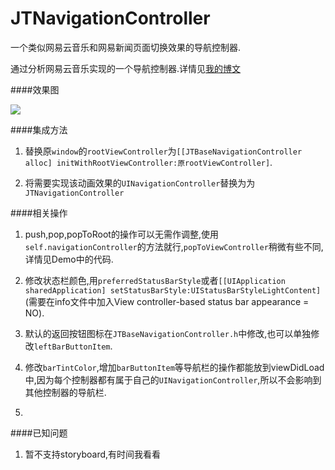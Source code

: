 # JTNavigationController
一个类似网易云音乐和网易新闻页面切换效果的导航控制器.

通过分析网易云音乐实现的一个导航控制器.详情见[我的博文](http://jerrytian.com/2016/01/23/yong-revealfen-xi-wang-yi-yun-yin-le-de-dao-hang-kong-zhi-qi-qie-huan-xiao-guo/)

####效果图

![](https://github.com/JNTian/JTNavigationController/blob/master/demo.gif)

####集成方法
 1. 替换原`window`的`rootViewController`为`[[JTBaseNavigationController alloc] initWithRootViewController:原rootViewController]`.
 
 2. 将需要实现该动画效果的`UINavigationController`替换为为`JTNavigationController`


####相关操作
 1. push,pop,popToRoot的操作可以无需作调整,使用`self.navigationController`的方法就行,`popToViewController`稍微有些不同,详情见Demo中的代码.
 
 2. 修改状态栏颜色,用`preferredStatusBarStyle`或者`[[UIApplication sharedApplication] setStatusBarStyle:UIStatusBarStyleLightContent]`(需要在info文件中加入View controller-based status bar appearance = NO).
 
 3. 默认的返回按钮图标在`JTBaseNavigationController.h`中修改,也可以单独修改`leftBarButtonItem`.
 
 4. 修改`barTintColor`,增加`barButtonItem`等导航栏的操作都能放到viewDidLoad中,因为每个控制器都有属于自己的`UINavigationController`,所以不会影响到其他控制器的导航栏.
 5. 
 
####已知问题
 1. 暂不支持storyboard,有时间我看看
